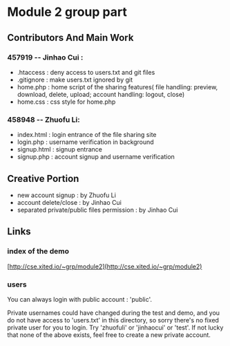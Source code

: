 # Module 2 group part
## Contributors And Main Work
### 457919 -- Jinhao Cui :
 - .htaccess : deny access to users.txt and git files
 - .gitignore : make users.txt ignored by git
 - home.php : home script of the sharing features( file handling: preview, download, delete, upload; account handling: logout, close)
 - home.css : css style for home.php
### 458948 -- Zhuofu Li:
 - index.html : login entrance of the file sharing site
 - login.php : username verification in background
 - signup.html : signup entrance
 - signup.php : account signup and username verification
 ## Creative Portion
 - new account signup : by Zhuofu Li
 - account delete/close : by Jinhao Cui
 - separated private/public files permission : by Jinhao Cui

 ## Links
### index of the demo
[http://cse.xited.io/~grp/module2](http://cse.xited.io/~grp/module2)
### users
You can always login with public account : 'public'.

Private usernames could have changed during the test and demo, and you do not have access to 'users.txt' in this directory, so sorry there's no fixed private user for you to login. Try 'zhuofuli' or 'jinhaocui' or 'test'. If not lucky that none of the above exists, feel free to create a new private account.